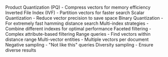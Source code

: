 Product Quantization (PQ) - Compress vectors for memory efficiency
Inverted File Index (IVF) - Partition vectors for faster search
Scalar Quantization - Reduce vector precision to save space
Binary Quantization - For extremely fast hamming distance search
Multi-index strategies - Combine different indexes for optimal performance
Faceted filtering - Complex attribute-based filtering
Range queries - Find vectors within distance range
Multi-vector entities - Multiple vectors per document
Negative sampling - "Not like this" queries
Diversity sampling - Ensure diverse results
